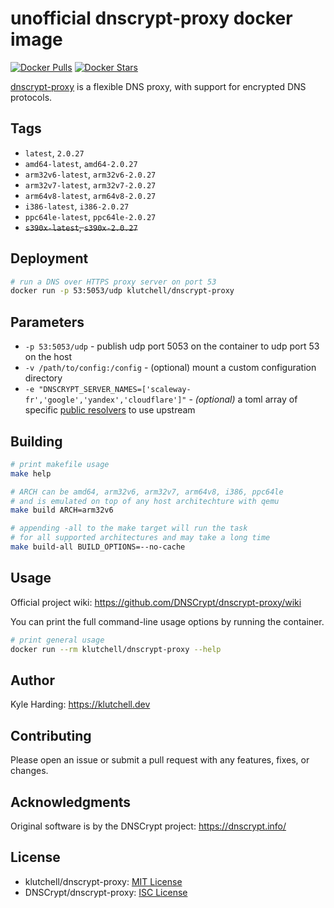 # unofficial dnscrypt-proxy docker image

[![Docker Pulls](https://img.shields.io/docker/pulls/klutchell/dnscrypt-proxy.svg?style=flat-square)](https://hub.docker.com/r/klutchell/dnscrypt-proxy/)
[![Docker Stars](https://img.shields.io/docker/stars/klutchell/dnscrypt-proxy.svg?style=flat-square)](https://hub.docker.com/r/klutchell/dnscrypt-proxy/)

[dnscrypt-proxy](https://github.com/DNSCrypt/dnscrypt-proxy) is a flexible DNS proxy, with support for encrypted DNS protocols.

## Tags

- `latest`, `2.0.27`
- `amd64-latest`, `amd64-2.0.27`
- `arm32v6-latest`, `arm32v6-2.0.27`
- `arm32v7-latest`, `arm32v7-2.0.27`
- `arm64v8-latest`, `arm64v8-2.0.27`
- `i386-latest`, `i386-2.0.27`
- `ppc64le-latest`, `ppc64le-2.0.27`
- ~~`s390x-latest`, `s390x-2.0.27`~~

## Deployment

```bash
# run a DNS over HTTPS proxy server on port 53
docker run -p 53:5053/udp klutchell/dnscrypt-proxy
```

## Parameters

- `-p 53:5053/udp` - publish udp port 5053 on the container to udp port 53 on the host
- `-v /path/to/config:/config` - (optional) mount a custom configuration directory
- `-e "DNSCRYPT_SERVER_NAMES=['scaleway-fr','google','yandex','cloudflare']"` - _(optional)_ a toml array of specific [public resolvers](https://download.dnscrypt.info/dnscrypt-resolvers/v2/public-resolvers.md) to use upstream

## Building

```bash
# print makefile usage
make help

# ARCH can be amd64, arm32v6, arm32v7, arm64v8, i386, ppc64le
# and is emulated on top of any host architechture with qemu
make build ARCH=arm32v6

# appending -all to the make target will run the task
# for all supported architectures and may take a long time
make build-all BUILD_OPTIONS=--no-cache
```

## Usage

Official project wiki: <https://github.com/DNSCrypt/dnscrypt-proxy/wiki>

You can print the full command-line usage options by running the container.

```bash
# print general usage
docker run --rm klutchell/dnscrypt-proxy --help
```

## Author

Kyle Harding: <https://klutchell.dev>

## Contributing

Please open an issue or submit a pull request with any features, fixes, or changes.

## Acknowledgments

Original software is by the DNSCrypt project: <https://dnscrypt.info/>

## License

- klutchell/dnscrypt-proxy: [MIT License](./LICENSE)
- DNSCrypt/dnscrypt-proxy: [ISC License](https://github.com/DNSCrypt/dnscrypt-proxy/blob/master/LICENSE)
